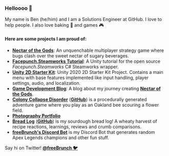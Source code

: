 ### Helloooo 👋

My name is Ben (he/him) and I am a Solutions Engineer at GitHub. I love to help people. I also love baking 🍞 and games 🎮

#### Here are some projects I am proud of: 
- **[Nectar of the Gods](https://store.steampowered.com/app/1421410/Nectar_of_the_Gods/)**: An unquenchable multiplayer strategy game where bugs clash over the sweet nectar of sugary beverages.
- **[Facepunch.Steamworks Tutorial](https://github.com/bthomas2622/facepunch-steamworks-tutorial)**: A Unity tutorial for the open source *Facepunch.Steamworks* C# Steamworks wrapper. 
- **[Unity 2D Starter Kit](https://github.com/bthomas2622/unity-2d-starter-kit)**: Unity 2020 2D Starter Kit Project. Contains a main menu with base features implemented like input handling, player settings, audio, and localization.
- **[Game Development Blog](http://bthomas2622.github.io/gamedevblog/index.html)**: A blog about my journey creating **[Nectar of the Gods](https://store.steampowered.com/app/1421410/Nectar_of_the_Gods/)**.
- **[Colony Collapse Disorder](http://bthomas2622.github.io/bee-game/welcomeScreen.html)** (**[GitHub](https://github.com/bthomas2622/bee-game)**) is a procedurally generated adventure game where you play as an Oakland bee scouring a flower field.
- **[Photography Portfolio](https://www.flickr.com/photos/150766453@N07/sets/72157683816082526/)**
- **[Bread Log](https://bthomas2622.github.io/bread-log/)** (**[GitHub](https://github.com/bthomas2622/bread-log)**) is my sourdough bread log! A wheaty harvest of recipe reactions, learnings, reviews and crumb comparisons.
- **[freeBrunch's Discord Bot](https://github.com/bthomas2622/freebrunch-discord-bot)** is my Discord Bot that generates random Apex Legends champions and other fun stuff.

Say hi on Twitter! **[@freeBrunch 🐦](https://twitter.com/freebrunch)**
